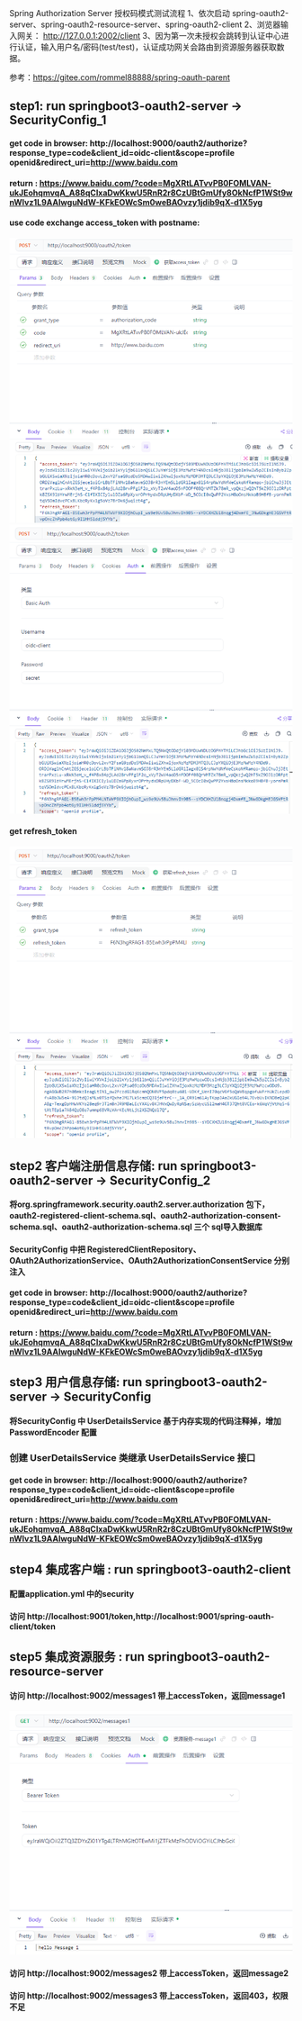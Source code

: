 Spring Authorization Server 授权码模式测试流程
    1、依次启动 spring-oauth2-server、spring-oauth2-resource-server、spring-oauth2-client
    2、浏览器输入网关： http://127.0.0.1:2002/client
    3、因为第一次未授权会跳转到认证中心进行认证，输入用户名/密码(test/test)，认证成功网关会路由到资源服务器获取数据。

参考：https://gitee.com/rommel88888/spring-oauth-parent

## step1: run springboot3-oauth2-server -> SecurityConfig_1
#### get code in browser: http://localhost:9000/oauth2/authorize?response_type=code&client_id=oidc-client&scope=profile openid&redirect_uri=http://www.baidu.com
#### return : https://www.baidu.com/?code=MgXRtLATvvPB0FOMLVAN-ukJEohqmvqA_A88qCIxaDwKkwU5RnR2r8CzUBtGmUfy8OkNcfP1WSt9wnWIvz1L9AAIwguNdW-KFkEOWcSm0weBAOvzy1jdib9qX-d1X5yg

#### use code exchange access_token with postname: 
![img.png](images/oauth2-server-code.png)
![img_1.png](images/oauth2-server-access_token.png)

#### get refresh_token
![img_2.png](images/oauth2-server-refresh_token.png)

## step2 客户端注册信息存储: run springboot3-oauth2-server -> SecurityConfig_2
#### 将org.springframework.security.oauth2.server.authorization 包下， oauth2-registered-client-schema.sql、oauth2-authorization-consent-schema.sql、oauth2-authorization-schema.sql 三个 sql导入数据库
#### SecurityConfig 中把 RegisteredClientRepository、OAuth2AuthorizationService、OAuth2AuthorizationConsentService 分别注入
#### get code in browser: http://localhost:9000/oauth2/authorize?response_type=code&client_id=oidc-client&scope=profile openid&redirect_uri=http://www.baidu.com
#### return : https://www.baidu.com/?code=MgXRtLATvvPB0FOMLVAN-ukJEohqmvqA_A88qCIxaDwKkwU5RnR2r8CzUBtGmUfy8OkNcfP1WSt9wnWIvz1L9AAIwguNdW-KFkEOWcSm0weBAOvzy1jdib9qX-d1X5yg


## step3 用户信息存储: run springboot3-oauth2-server -> SecurityConfig
#### 将SecurityConfig 中 UserDetailsService 基于内存实现的代码注释掉，增加 PasswordEncoder 配置 
### 创建 UserDetailsService 类继承 UserDetailsService 接口
#### get code in browser: http://localhost:9000/oauth2/authorize?response_type=code&client_id=oidc-client&scope=profile openid&redirect_uri=http://www.baidu.com
#### return : https://www.baidu.com/?code=MgXRtLATvvPB0FOMLVAN-ukJEohqmvqA_A88qCIxaDwKkwU5RnR2r8CzUBtGmUfy8OkNcfP1WSt9wnWIvz1L9AAIwguNdW-KFkEOWcSm0weBAOvzy1jdib9qX-d1X5yg


## step4 集成客户端 : run springboot3-oauth2-client
#### 配置application.yml 中的security
#### 访问 http://localhost:9001/token,http://localhost:9001/spring-oauth-client/token

## step5 集成资源服务 : run springboot3-oauth2-resource-server
#### 访问 http://localhost:9002/messages1 带上accessToken，返回message1
![img.png](images/resource-server.png)
#### 访问 http://localhost:9002/messages2 带上accessToken，返回message2
#### 访问 http://localhost:9002/messages3 带上accessToken，返回403，权限不足